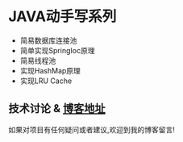 # JAVA动手写系列

* 简易数据库连接池
* 简单实现SpringIoc原理
* 简易线程池
* 实现HashMap原理
* 实现LRU Cache

## 技术讨论 & [博客地址](https://www.jacknolfskin.top/)

如果对项目有任何疑问或者建议,欢迎到我的博客留言!
